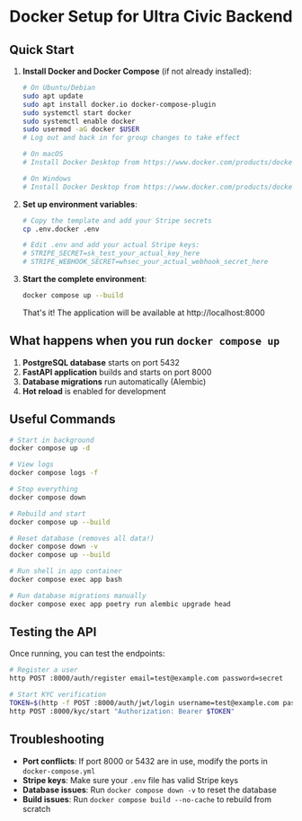 # Docker Setup for Ultra Civic Backend

## Quick Start

1. **Install Docker and Docker Compose** (if not already installed):
   ```bash
   # On Ubuntu/Debian
   sudo apt update
   sudo apt install docker.io docker-compose-plugin
   sudo systemctl start docker
   sudo systemctl enable docker
   sudo usermod -aG docker $USER
   # Log out and back in for group changes to take effect
   
   # On macOS
   # Install Docker Desktop from https://www.docker.com/products/docker-desktop
   
   # On Windows
   # Install Docker Desktop from https://www.docker.com/products/docker-desktop
   ```

2. **Set up environment variables**:
   ```bash
   # Copy the template and add your Stripe secrets
   cp .env.docker .env
   
   # Edit .env and add your actual Stripe keys:
   # STRIPE_SECRET=sk_test_your_actual_key_here
   # STRIPE_WEBHOOK_SECRET=whsec_your_actual_webhook_secret_here
   ```

3. **Start the complete environment**:
   ```bash
   docker compose up --build
   ```

   That's it! The application will be available at http://localhost:8000

## What happens when you run `docker compose up`

1. **PostgreSQL database** starts on port 5432
2. **FastAPI application** builds and starts on port 8000
3. **Database migrations** run automatically (Alembic)
4. **Hot reload** is enabled for development

## Useful Commands

```bash
# Start in background
docker compose up -d

# View logs
docker compose logs -f

# Stop everything
docker compose down

# Rebuild and start
docker compose up --build

# Reset database (removes all data!)
docker compose down -v
docker compose up --build

# Run shell in app container
docker compose exec app bash

# Run database migrations manually
docker compose exec app poetry run alembic upgrade head
```

## Testing the API

Once running, you can test the endpoints:

```bash
# Register a user
http POST :8000/auth/register email=test@example.com password=secret

# Start KYC verification
TOKEN=$(http -f POST :8000/auth/jwt/login username=test@example.com password=secret | jq -r .access_token)
http POST :8000/kyc/start "Authorization: Bearer $TOKEN"
```

## Troubleshooting

- **Port conflicts**: If port 8000 or 5432 are in use, modify the ports in `docker-compose.yml`
- **Stripe keys**: Make sure your `.env` file has valid Stripe keys
- **Database issues**: Run `docker compose down -v` to reset the database
- **Build issues**: Run `docker compose build --no-cache` to rebuild from scratch